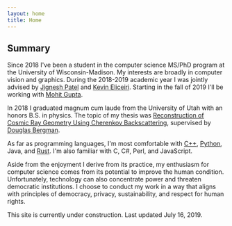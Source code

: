 ```yaml
---
layout: home
title: Home
---
```


## Summary

Since 2018 I've been a student in the computer science MS/PhD program at the University of Wisconsin-Madison. My interests are broadly in computer vision and graphics. During the 2018-2019 academic year I was jointly advised by [Jignesh Patel](http://pages.cs.wisc.edu/~jignesh/) and [Kevin Eliceiri](https://loci.wisc.edu/people/kevin-eliceiri). Starting in the fall of 2019 I'll be working with [Mohit Gupta](http://wisionlab.cs.wisc.edu/people/mohit-gupta/).

In 2018 I graduated magnum cum laude from the University of Utah with an honors B.S. in physics. The topic of my thesis was [Reconstruction of Cosmic Ray Geometry Using Cherenkov Backscattering](http://www.telescopearray.org/images/papers/theses/Dutson_Thesis.pdf), supervised by [Douglas Bergman](http://www.physics.utah.edu/~bergman/).

As far as programming languages, I'm most comfortable with [C++](https://github.com/mattdutson/cherenkov-simulator), [Python](https://gist.github.com/mattdutson/e533bad6932f6c12e02d54f07ea07b45), Java, and [Rust](https://github.com/UWHustle/hustle). I'm also familiar with C, C#, Perl, and JavaScript.

Aside from the enjoyment I derive from its practice, my enthusiasm for computer science comes from its potential to improve the human condition. Unfortunately, technology can also concentrate power and threaten democratic institutions. I choose to conduct my work in a way that aligns with principles of democracy, privacy, sustainability, and respect for human rights.

This site is currently under construction. Last updated July 16, 2019.